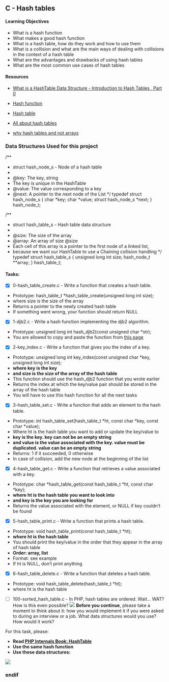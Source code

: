 ## C - Hash tables

#### Learning Objectives
- What is a hash function
- What makes a good hash function
- What is a hash table, how do they work and how to use them
- What is a collision and what are the main ways of dealing with collisions in the context of a hash table
- What are the advantages and drawbacks of using hash tables
- What are the most common use cases of hash tables

#### Resources
- [What is a HashTable Data Structure - Introduction to Hash Tables , Part 0](https://www.youtube.com/watch?v=MfhjkfocRR0)

- [Hash function](https://en.wikipedia.org/wiki/Hash_function)

- [Hash table](https://en.wikipedia.org/wiki/Hash_table)

- [All about hash tables](https://www.digitalocean.com/community/tutorials/hash-table-in-c-plus-plus)

- [why hash tables and not arrays](https://stackoverflow.com/questions/31930046/what-is-a-hash-table-and-how-do-you-make-it-in-c)

### Data Structures Used for this project
/**
 * struct hash_node_s - Node of a hash table
 *
 * @key: The key, string
 * The key is unique in the HashTable
 * @value: The value corresponding to a key
 * @next: A pointer to the next node of the List
 */
typedef struct hash_node_s
{
     char *key;
     char *value;
     struct hash_node_s *next;
} hash_node_t;

/**
 * struct hash_table_s - Hash table data structure
 *
 * @size: The size of the array
 * @array: An array of size @size
 * Each cell of this array is a pointer to the first node of a linked list,
 * because we want our HashTable to use a Chaining collision handling
 */
typedef struct hash_table_s
{
     unsigned long int size;
     hash_node_t **array;
} hash_table_t;

#### Tasks:
- [x] 0-hash_table_create.c - Write a function that creates a hash table.

- Prototype: hash_table_t *hash_table_create(unsigned long int size);
- where size is the size of the array
- Returns a pointer to the newly created hash table
- If something went wrong, your function should return NULL

- [x] 1-djb2.c - Write a hash function implementing the djb2 algorithm.

- Prototype: unsigned long int hash_djb2(const unsigned char *str);
- You are allowed to copy and paste the function from [this page](https://gist.github.com/papamuziko/7bb52dfbb859fdffc4bd0f95b76f71e8) 

- [x] 2-key_index.c - Write a function that gives you the index of a key.

- Prototype: unsigned long int key_index(const unsigned char *key, unsigned long int size);
- **where key is the key**
- **and size is the size of the array of the hash table**
- This function should use the hash_djb2 function that you wrote earlier
- Returns the index at which the key/value pair should be stored in the array of the hash table
- You will have to use this hash function for all the next tasks

- [x] 3-hash_table_set.c - Write a function that adds an element to the hash table.

- Prototype: int hash_table_set(hash_table_t *ht, const char *key, const char *value);
- Where ht is the hash table you want to add or update the key/value to
- **key is the key. key can not be an empty string**
- **and value is the value associated with the key. value must be duplicated. value can be an empty string**
- Returns: 1 if it succeeded, 0 otherwise
- In case of collision, add the new node at the beginning of the list

- [x] 4-hash_table_get.c - Write a function that retrieves a value associated with a key.

- Prototype: char *hash_table_get(const hash_table_t *ht, const char *key);
- **where ht is the hash table you want to look into**
- **and key is the key you are looking for**
- Returns the value associated with the element, or NULL if key couldn’t be found

- [x] 5-hash_table_print.c - Write a function that prints a hash table.

- Prototype: void hash_table_print(const hash_table_t *ht);
- **where ht is the hash table**
- You should print the key/value in the order that they appear in the array of hash table
- **Order: array, list**
- Format: see example
- If ht is NULL, don’t print anything

- [x] 6-hash_table_delete.c - Write a function that deletes a hash table.

- Prototype: void hash_table_delete(hash_table_t *ht);
- where ht is the hash table 

- [ ] 100-sorted_hash_table.c - In PHP, hash tables are ordered. Wait… WAT? How is this even possible?
![](https://s3.amazonaws.com/alx-intranet.hbtn.io/uploads/medias/2020/9/5ebbea5dea5a575b38243d597604000715982925.gif?X-Amz-Algorithm=AWS4-HMAC-SHA256&X-Amz-Credential=AKIARDDGGGOUSBVO6H7D%2F20230608%2Fus-east-1%2Fs3%2Faws4_request&X-Amz-Date=20230608T121348Z&X-Amz-Expires=86400&X-Amz-SignedHeaders=host&X-Amz-Signature=969e4be30ee09f1a8f46465f4af470cd704c3a7575e908c27e70aea389dfd2b4)
**Before you continue**, please take a moment to think about it: how you would implement it if you were asked to during an interview or a job. What data structures would you use? How would it work?

For this task, please:

- **Read [PHP Internals Book: HashTable](https://www.phpinternalsbook.com/php5/hashtables/basic_structure.html)**
- **Use the same hash function**
- **Use these data structures:**

![](https://s3.amazonaws.com/intranet-projects-files/holbertonschool-low_level_programming/253/php.png)

### endif

